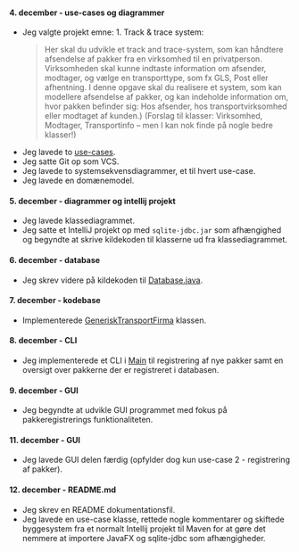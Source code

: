 #### 4. december - use-cases og diagrammer
- Jeg valgte projekt emne: 1. Track & trace system:
    > Her skal du udvikle et track and trace-system, som kan håndtere afsendelse af pakker fra en virksomhed til en privatperson. Virksomheden skal kunne indtaste information om afsender, modtager, og vælge en transporttype, som fx GLS, Post eller afhentning. I denne opgave skal du realisere et system, som kan modellere afsendelse af pakker, og kan indeholde information om, hvor pakken befinder sig: Hos afsender, hos transportvirksomhed eller modtaget af kunden.) (Forslag til klasser: Virksomhed, Modtager, Transportinfo – men I kan nok finde på nogle bedre klasser!)
- Jeg lavede to [use-cases](Use-cases.md).
- Jeg satte Git op som VCS.
- Jeg lavede to systemsekvensdiagrammer, et til hvert use-case.
- Jeg lavede en domænemodel.
#### 5. december - diagrammer og intellij projekt
- Jeg lavede klassediagrammet.
- Jeg satte et IntelliJ projekt op med `sqlite-jdbc.jar` som afhængighed og begyndte at skrive kildekoden til klasserne ud fra klassediagrammet.
#### 6. december - database
- Jeg skrev videre på kildekoden til [Database.java](../src/Database.java).
#### 7. december - kodebase
- Implementerede [GeneriskTransportFirma](../src/GeneriskTransportFirma.java) klassen.
#### 8. december - CLI
- Jeg implementerede et CLI i [Main](../src/Main.java) til registrering af nye pakker samt en oversigt over pakkerne der er registreret i databasen.
#### 9. december - GUI
- Jeg begyndte at udvikle GUI programmet med fokus på pakkeregistrerings funktionaliteten. 
#### 11. december - GUI
- Jeg lavede GUI delen færdig (opfylder dog kun use-case 2 - registrering af pakker).
#### 12. december - README.md
- Jeg skrev en README dokumentationsfil.
- Jeg lavede en use-case klasse, rettede nogle kommentarer og skiftede byggesystem fra et normalt Intellij projekt til Maven for at gøre det nemmere at importere JavaFX og sqlite-jdbc som afhængigheder.